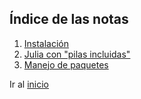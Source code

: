 ## Índice de las notas

1. [Instalación](./01Instalación.md)
2. [Julia con "pilas incluidas"](./02Julia-con-pilas-incluidas.md)
3. [Manejo de paquetes](./03Manejo-de-paquetes.md)

Ir al [inicio](../index.md)
